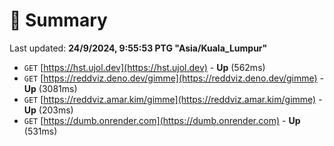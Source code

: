 # 📖 Summary
Last updated: **24/9/2024, 9:55:53 PTG "Asia/Kuala_Lumpur"**

- `GET` [https://hst.ujol.dev](https://hst.ujol.dev) - **Up** (562ms)
- `GET` [https://reddviz.deno.dev/gimme](https://reddviz.deno.dev/gimme) - **Up** (3081ms)
- `GET` [https://reddviz.amar.kim/gimme](https://reddviz.amar.kim/gimme) - **Up** (203ms)
- `GET` [https://dumb.onrender.com](https://dumb.onrender.com) - **Up** (531ms)
